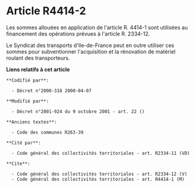 # Article R4414-2

Les sommes allouées en application de l'article R. 4414-1 sont utilisées au financement des opérations prévues à l'article R.
2334-12.

Le Syndicat des transports d'Ile-de-France peut en outre utiliser ces sommes pour subventionner l'acquisition et la
rénovation de matériel roulant des transporteurs.

**Liens relatifs à cet article**

	**Codifié par**:

	  - Décret n°2000-318 2000-04-07

	**Modifié par**:

	  - Décret n°2001-924 du 9 octobre 2001 - art. 22 ()

	**Anciens textes**:

	  - Code des communes R263-39

	**Cité par**:

	  - Code général des collectivités territoriales - art. R2334-11 (VD)

	**Cite**:

	  - Code général des collectivités territoriales - art. R2334-12 (V)
	  - Code général des collectivités territoriales - art. R4414-1 (M)
